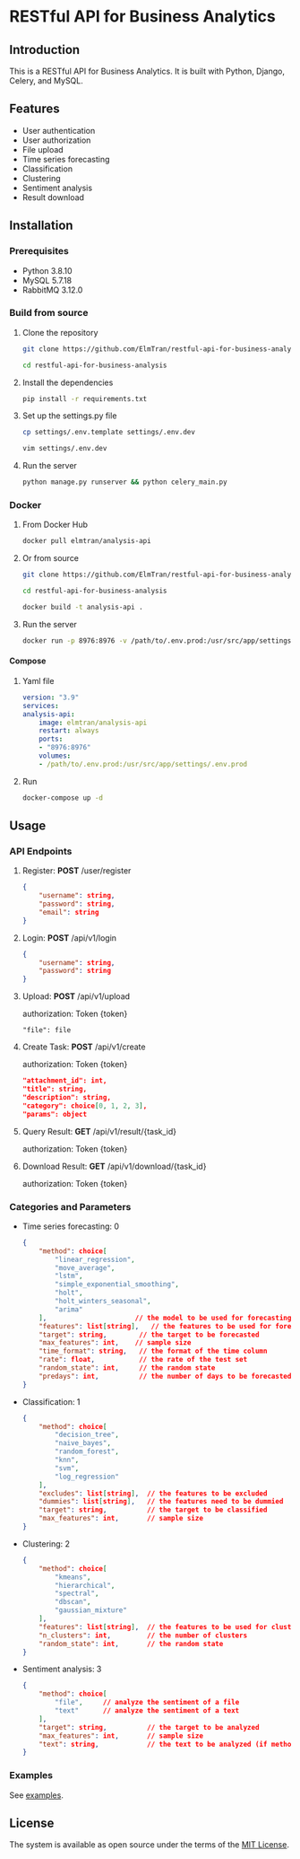 # RESTful API for Business Analytics
## Introduction

This is a RESTful API for Business Analytics. It is built with Python, Django, Celery, and MySQL. 

## Features

- User authentication
- User authorization
- File upload
- Time series forecasting
- Classification
- Clustering
- Sentiment analysis
- Result download

## Installation

### Prerequisites

- Python 3.8.10
- MySQL 5.7.18
- RabbitMQ 3.12.0

### Build from source

1. Clone the repository

    ```bash
    git clone https://github.com/ElmTran/restful-api-for-business-analysis

    cd restful-api-for-business-analysis
    ```

2. Install the dependencies

    ```bash
    pip install -r requirements.txt
    ```

3. Set up the settings.py file

    ```bash
    cp settings/.env.template settings/.env.dev

    vim settings/.env.dev
    ```

4. Run the server

    ```bash
    python manage.py runserver && python celery_main.py
    ```

### Docker

1. From Docker Hub

    ```bash
    docker pull elmtran/analysis-api
    ```

2. Or from source

    ```bash
    git clone https://github.com/ElmTran/restful-api-for-business-analysis

    cd restful-api-for-business-analysis

    docker build -t analysis-api .
    ```

3. Run the server

    ```bash
    docker run -p 8976:8976 -v /path/to/.env.prod:/usr/src/app/settings/.env.prod analysis-api -d
    ```
#### Compose

1. Yaml file

    ```yaml
    version: "3.9"
    services:
    analysis-api:
        image: elmtran/analysis-api
        restart: always
        ports:
        - "8976:8976"
        volumes:
        - /path/to/.env.prod:/usr/src/app/settings/.env.prod
    ```
2. Run

    ```bash
    docker-compose up -d
    ```

## Usage

### API Endpoints

1. Register: **POST** /user/register

    ```json
    {
        "username": string,
        "password": string,
        "email": string
    }
    ```

2. Login: **POST** /api/v1/login

    ```json
    {
        "username": string,
        "password": string
    }
    ```

3. Upload: **POST** /api/v1/upload

    authorization: Token {token}

    ```form
    "file": file
    ```

4. Create Task: **POST** /api/v1/create

    authorization: Token {token}

    ```json
    "attachment_id": int,
    "title": string,
    "description": string,
    "category": choice[0, 1, 2, 3],
    "params": object
    ```

5. Query Result: **GET** /api/v1/result/{task_id}

    authorization: Token {token}

6. Download Result: **GET** /api/v1/download/{task_id}

    authorization: Token {token}

### Categories and Parameters

- Time series forecasting: 0

    ```json
    {
        "method": choice[
            "linear_regression",
            "move_average",
            "lstm",
            "simple_exponential_smoothing",
            "holt",
            "holt_winters_seasonal",
            "arima"
        ],                      // the model to be used for forecasting
        "features": list[string],   // the features to be used for forecasting
        "target": string,        // the target to be forecasted
        "max_features": int,    // sample size
        "time_format": string,   // the format of the time column
        "rate": float,           // the rate of the test set
        "random_state": int,     // the random state
        "predays": int,          // the number of days to be forecasted into the future
    }
    ```

- Classification: 1

    ```json
    {
        "method": choice[
            "decision_tree",
            "naive_bayes",
            "random_forest",
            "knn",
            "svm",
            "log_regression"
        ],
        "excludes": list[string],  // the features to be excluded
        "dummies": list[string],   // the features need to be dummied
        "target": string,          // the target to be classified
        "max_features": int,       // sample size
    }

- Clustering: 2

    ```json
    {
        "method": choice[
            "kmeans",
            "hierarchical",
            "spectral",
            "dbscan",
            "gaussian_mixture"
        ],
        "features": list[string],  // the features to be used for clustering
        "n_clusters": int,         // the number of clusters
        "random_state": int,       // the random state
    }
    ```

- Sentiment analysis: 3

    ```json
    {
        "method": choice[
            "file",     // analyze the sentiment of a file
            "text"      // analyze the sentiment of a text
        ],
        "target": string,          // the target to be analyzed
        "max_features": int,       // sample size
        "text": string,            // the text to be analyzed (if method is text)
    }
    ```

### Examples

See [examples](https://github.com/ElmTran/restful-api-for-business-analysis/blob/master/apps/apis/tests.py).

## License

The system is available as open source under the terms of the
[MIT License](https://github.com/ElmTran/restful-api-for-business-analysis/blob/master/LICENSE).

